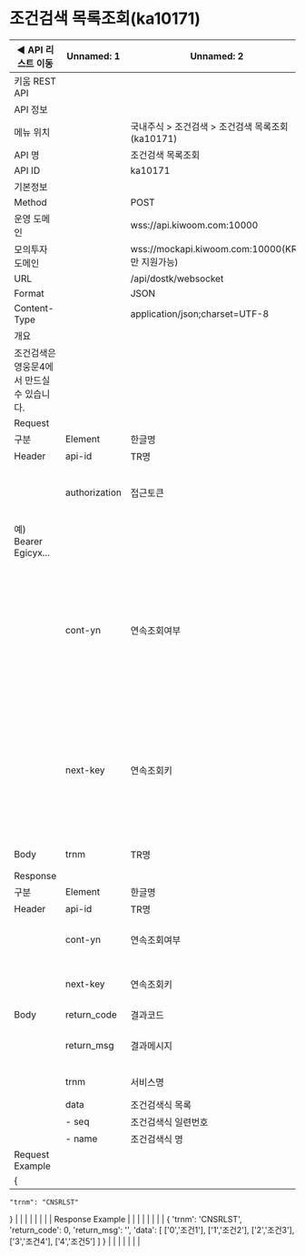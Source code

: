# 조건검색 목록조회(ka10171)

| ◀ API 리스트 이동 | Unnamed: 1 | Unnamed: 2 | Unnamed: 3 | Unnamed: 4 | Unnamed: 5 | Unnamed: 6 |
| --- | --- | --- | --- | --- | --- | --- |
| 키움 REST API |  |  |  |  |  |  |
| API 정보 |  |  |  |  |  |  |
| 메뉴 위치 |  | 국내주식 > 조건검색 > 조건검색 목록조회(ka10171) |  |  |  |  |
| API 명 |  | 조건검색 목록조회 |  |  |  |  |
| API ID |  | ka10171 |  |  |  |  |
| 기본정보 |  |  |  |  |  |  |
| Method |  | POST |  |  |  |  |
| 운영 도메인 |  | wss://api.kiwoom.com:10000 |  |  |  |  |
| 모의투자 도메인 |  | wss://mockapi.kiwoom.com:10000(KRX만 지원가능) |  |  |  |  |
| URL |  | /api/dostk/websocket |  |  |  |  |
| Format |  | JSON |  |  |  |  |
| Content-Type |  | application/json;charset=UTF-8 |  |  |  |  |
| 개요 |  |  |  |  |  |  |
| 조건검색은 영웅문4에서 만드실 수 있습니다.  |  |  |  |  |  |  |
| Request |  |  |  |  |  |  |
| 구분 | Element | 한글명 | Type | Required | Length | Description |
| Header | api-id | TR명 | String | Y | 10 |  |
|  | authorization | 접근토큰 | String | Y | 1000 | 토큰 지정시 토큰타입("Bearer") 붙혀서 호출 
 예) Bearer Egicyx... |
|  | cont-yn | 연속조회여부 | String | N | 1 | 응답 Header의 연속조회여부값이 Y일 경우 다음데이터 요청시 응답 Header의 cont-yn값 세팅 |
|  | next-key | 연속조회키 | String | N | 50 | 응답 Header의 연속조회여부값이 Y일 경우 다음데이터 요청시 응답 Header의 next-key값 세팅 |
| Body | trnm | TR명 | String | Y | 7 | CNSRLST고정값 |
| Response |  |  |  |  |  |  |
| 구분 | Element | 한글명 | Type | Required | Length | Description |
| Header | api-id | TR명 | String | Y | 10 |  |
|  | cont-yn | 연속조회여부 | String | N | 1 | 다음 데이터가 있을시 Y값 전달 |
|  | next-key | 연속조회키 | String | N | 50 | 다음 데이터가 있을시 다음 키값 전달 |
| Body | return_code | 결과코드 | String | N |  | 정상 : 0 |
|  | return_msg | 결과메시지 | String | N |  | 정상인 경우는 메시지 없음 |
|  | trnm | 서비스명 | String | N | 7 | CNSRLST 고정값 |
|  | data | 조건검색식 목록 | LIST | N |  |  |
|  | - seq | 조건검색식 일련번호 | String | N |  |  |
|  | - name | 조건검색식 명 | String | N |  |  |
| Request Example |  |  |  |  |  |  |
| {
    "trnm": "CNSRLST"
} |  |  |  |  |  |  |
| Response Example |  |  |  |  |  |  |
| {
    'trnm': 'CNSRLST',
    'return_code': 0,
    'return_msg': '',
    'data': [
        ['0','조건1'],
        ['1','조건2'],
        ['2','조건3'],
        ['3','조건4'],
        ['4','조건5']
    ]
} |  |  |  |  |  |  |
